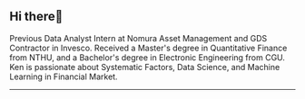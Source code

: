 <!--
**KenChiang1997/KenChiang1997** is a ✨ _special_ ✨ repository because its `README.md` (this file) appears on your GitHub profile.

- 🔭 I’m currently working on ...
- 🌱 I’m currently learning ...
- 👯 I’m looking to collaborate on ...
- 🤔 I’m looking for help with ...
- 💬 Ask me about ...
- 📫 How to reach me: ...
- 😄 Pronouns: ...
- ⚡ Fun fact: ...
-->

<h2 align="left">Hi there👋</h2>
Previous Data Analyst Intern at Nomura Asset Management and GDS Contractor in Invesco. Received a Master's degree in Quantitative Finance from NTHU, and a Bachelor's degree in Electronic Engineering from CGU. Ken is passionate about Systematic Factors, Data Science, and Machine Learning in Financial Market.

---

